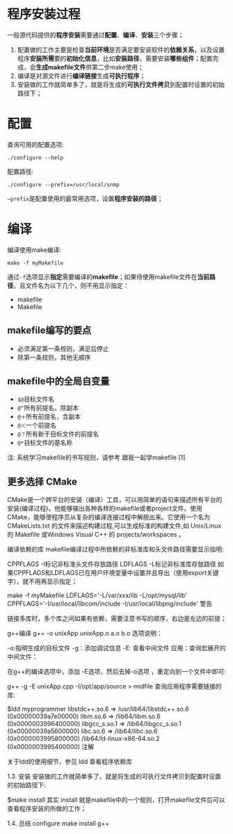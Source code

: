 
# 程序安装过程

一般源代码提供的**程序安装**需要通过**配置**、**编译**、**安装**三个步骤；

1. 配置做的工作主要是检查**当前环境**是否满足要安装软件的**依赖关系**，以及设置程序**安装所需**要的**初始化信息**，比如**安装路径**，需要安装**哪些组件**；配置完成，会**生成makefile文件**供第二步make使用；
2. 编译是对源文件进行**编译链接**生成**可执行程序**；
3. 安装做的工作就简单多了，就是将生成的**可执行文件拷贝**到配置时设置的初始路径下；

# 配置

查询可用的配置选项:

```
./configure --help
```

配置路径:

```
./configure --prefix=/usr/local/snmp
```

`–prefix`是配置使用的最常用选项，设置**程序安装的路径**；

# 编译

编译使用make编译:

```
make -f myMakefile
```

通过`-f`选项显示**指定**需要编译的**makefile**；如果待使用makefile文件在**当前路径**，且文件名为以下几个，则不用显示指定：

- makefile
- Makefile

## makefile编写的要点

- 必须满足第一条规则，满足后停止
- 除第一条规则，其他无顺序

## makefile中的全局自变量

- `$@`目标文件名
- `@^`所有前提名，除副本
- `@＋`所有前提名，含副本
- `@＜`一个前提名
- `@？`所有新于目标文件的前提名
- `@*`目标文件的基名称

注: 系统学习makefile的书写规则，请参考 跟我一起学makefile [1]

## 更多选择 CMake

CMake是一个跨平台的安装（编译）工具，可以用简单的语句来描述所有平台的安装(编译过程)。他能够输出各种各样的makefile或者project文件。使用CMake，能够使程序员从复杂的编译连接过程中解脱出来。它使用一个名为 CMakeLists.txt 的文件来描述构建过程,可以生成标准的构建文件,如 Unix/Linux 的 Makefile 或Windows Visual C++ 的 projects/workspaces 。

编译依赖的库
makefile编译过程中所依赖的非标准库和头文件路径需要显示指明:

CPPFLAGS -I标记非标准头文件存放路径
LDFLAGS  -L标记非标准库存放路径
如果CPPFLAGS和LDFLAGS已在用户环境变量中设置并且导出（使用export关键字），就不用再显示指定；

make -f myMakefile LDFLAGS='-L/var/xxx/lib -L/opt/mysql/lib'
    CPPFLAGS='-I/usr/local/libcom/include -I/usr/local/libpng/include'
警告

链接多库时，多个库之间如果有依赖，需要注意书写的顺序，右边是左边的前提；

g++编译
g++ -o unixApp unixApp.o a.o b.o
选项说明：

-o:指明生成的目标文件
-g：添加调试信息
-E: 查看中间文件
应用：查询宏展开的中间文件：

在g++的编译选项中，添加 -E选项，然后去掉-o选项 ，重定向到一个文件中即可:

g++ -g -E unixApp.cpp  -I/opt/app/source > midfile
查询应用程序需要链接的库:

$ldd myprogrammer
    libstdc++.so.6 => /usr/lib64/libstdc++.so.6 (0x00000039a7e00000)
    libm.so.6 => /lib64/libm.so.6 (0x0000003996400000)
    libgcc_s.so.1 => /lib64/libgcc_s.so.1 (0x00000039a5600000)
    libc.so.6 => /lib64/libc.so.6 (0x0000003995800000)
    /lib64/ld-linux-x86-64.so.2 (0x0000003995400000)
注解

关于ldd的使用细节，参见 ldd 查看程序依赖库

1.3. 安装
安装做的工作就简单多了，就是将生成的可执行文件拷贝到配置时设置的初始路径下:

$make install
其实 install 就是makefile中的一个规则，打开makefile文件后可以查看程序安装的所做的工作；

1.4. 总结
configure make install g++